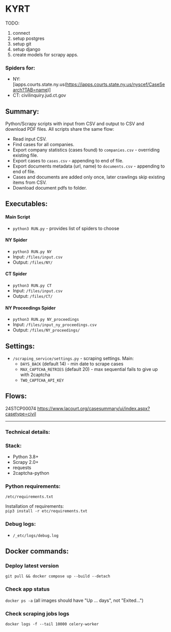 # KYRT
TODO:
1. connect
2. setup postgres
3. setup git
4. setup django
5. create models for scrapy apps.


### Spiders for:  
- NY: [iapps.courts.state.ny.us(https://iapps.courts.state.ny.us/nyscef/CaseSearch?TAB=name)]
- CT: civilinquiry.jud.ct.gov

## Summary:
Python/Scrapy scripts with input from CSV and output to CSV and download PDF files.
All scripts share the same flow:
- Read input CSV.
- Find cases for all companies.
- Export company statistics (cases found) to `companies.csv` - overriding existing file.
- Export cases to `cases.csv` - appending to end of file.
- Export documents metadata (url, name) to `documents.csv` - appending to end of file.
- Cases and documents are added only once, later crawlings skip existing items from CSV.
- Download document pdfs to folder.

## Executables:
#### Main Script
- `python3 RUN.py` - provides list of spiders to choose

#### NY Spider
- `python3 RUN.py NY`
- Input: `/files/input.csv`
- Output: `/files/NY/`

#### CT Spider
- `python3 RUN.py CT`
- Input: `/files/input.csv`
- Output: `/files/CT/`

#### NY Proceedings Spider
- `python3 RUN.py NY_proceedings`
- Input: `/files/input_ny_proceedings.csv`
- Output: `/files/NY_proceedings/`

## Settings:
- `/scraping_service/settings.py` - scraping settings. Main:
  * `DAYS_BACK` (default 14) - min date to scrape cases
  * `MAX_CAPTCHA_RETRIES` (default 20) - max sequential fails to give up with 2captcha
  * `TWO_CAPTCHA_API_KEY`


## Flows:
24STCP00074
https://www.lacourt.org/casesummary/ui/index.aspx?casetype=civil
  
---
### Technical details:
### Stack:
* Python 3.8+
* Scrapy 2.0+
* requests
* 2captcha-python

### Python requirements:
`/etc/requirements.txt`

Installation of requirements:  
`pip3 install -r etc/requirements.txt`

### Debug logs:
- `/_etc/logs/debug.log`


## Docker commands:
### Deploy latest version
`git pull && docker compose up --build --detach`

### Check app status
`docker ps -a` (all images should have "Up ... days", not "Exited...")

### Check scraping jobs logs
`docker logs -f --tail 10000 celery-worker`